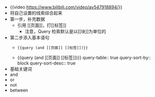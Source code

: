 - {{video https://www.bilibili.com/video/av547918894/}}
- 将自己设置的线索综合起来
- 第一步，补充数据
	- 引用 [[页面]]，打[[标签]]
		- 注意，Query 检索默认是以[[块]]为单位的
- 第二步添入基本语句
	- ```query
	  {{query (and [[页面]] [[标签]])}}
	  ```
	- {{query (and [[页面]] [[标签]])}}
	  query-table:: true
	  query-sort-by:: block
	  query-sort-desc:: true
- 基础关键词
- and
- or
- not
- between